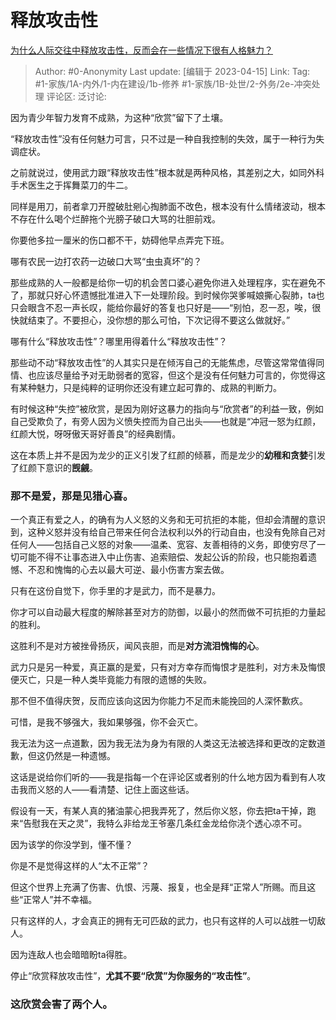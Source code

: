 # 释放攻击性
[为什么人际交往中释放攻击性，反而会在一些情况下很有人格魅力？](https://www.zhihu.com/question/533622671/answer/2984432378)

> Author: #0-Anonymity
> Last update: [编辑于 2023-04-15]
> Link:
> Tag: #1-家族/1A-内外/1-内在建设/1b-修养 #1-家族/1B-处世/2-外务/2e-冲突处理
> 评论区:
> 泛讨论:

因为青少年智力发育不成熟，为这种“欣赏”留下了土壤。

“释放攻击性”没有任何魅力可言，只不过是一种自我控制的失效，属于一种行为失调症状。

之前就说过，使用武力跟“释放攻击性”根本就是两种风格，其差别之大，如同外科手术医生之于挥舞菜刀的牛二。

同样是用刀，前者拿刀开膛破肚剜心掏肺面不改色，根本没有什么情绪波动，根本不存在什么喝个烂醉拖个光膀子破口大骂的壮胆前戏。

你要他多拉一厘米的伤口都不干，妨碍他早点弄完下班。

哪有农民一边打农药一边破口大骂“虫虫真坏”的？

那些成熟的人一般都是给你一切的机会苦口婆心避免你进入处理程序，实在避免不了，那就只好心怀遗憾批准进入下一处理阶段。到时候你哭爹喊娘撕心裂肺，ta也只会眼含不忍一声长叹，能给你最好的答复也只好是——“别怕，忍一忍，唉，很快就结束了。不要担心，没你想的那么可怕，下次记得不要这么做就好。”

哪有什么“释放攻击性”？哪里用得着什么“释放攻击性”？

那些动不动“释放攻击性”的人其实只是在倾泻自己的无能焦虑，尽管这常常值得同情、也应该尽量给予对无助弱者的宽容，但这个是没有任何魅力可言的，你觉得这有某种魅力，只是纯粹的证明你还没有建立起可靠的、成熟的判断力。

有时候这种“失控”被欣赏，是因为刚好这暴力的指向与“欣赏者”的利益一致，例如自己受欺负了，有旁人因为义愤失控而为自己出头——也就是“冲冠一怒为红颜，红颜大悦，呀呀傲天哥好善良”的经典剧情。

这在本质上并不是因为龙少的正义引发了红颜的倾慕，而是龙少的**幼稚和贪婪**引发了红颜下意识的**觊觎**。

### 那不是爱，那是**见猎心喜**。 ###

  


一个真正有爱之人，的确有为人义怒的义务和无可抗拒的本能，但却会清醒的意识到，这种义怒并没有给自己带来任何合法权利以外的行动自由，也没有免除自己对任何人——包括自己义怒的对象——温柔、宽容、友善相待的义务，即使穷尽了一切可能不得不让事态进入中止伤害、追索赔偿、发起公诉的阶段，也只能抱着遗憾、不忍和愧悔的心去以最大可逆、最小伤害方案去做。

只有在这份自觉下，你手里的才是武力，而不是暴力。

你才可以自动最大程度的解除甚至对方的防御，以最小的然而做不可抗拒的力量起的胜利。

这胜利不是对方被挫骨扬灰，闻风丧胆，而是**对方流泪愧悔的心**。

武力只是另一种爱，真正赢的是爱，只有对方幸存而悔恨才是胜利，对方未及悔恨便灭亡，只是一种人类毕竟能力有限的遗憾的失败。

那不但不值得庆贺，反而应该向这因为你能力不足而未能挽回的人深怀歉疚。

可惜，是我不够强大，我如果够强，你不会灭亡。

我无法为这一点道歉，因为我无法为身为有限的人类这无法被选择和更改的定数道歉，但这仍然是一种遗憾。

  


这话是说给你们听的——我是指每一个在评论区或者别的什么地方因为看到有人攻击我而义怒的人——看清楚、记住上面这些话。

假设有一天，有某人真的猪油蒙心把我弄死了，然后你义怒，你去把ta干掉，跑来“告慰我在天之灵”，我特么非给龙王爷塞几条红金龙给你浇个透心凉不可。

因为该学的你没学到，懂不懂？

你是不是觉得这样的人“太不正常”？

但这个世界上充满了伤害、仇恨、污蔑、报复，也全是拜“正常人”所赐。而且这些“正常人”并不幸福。

  


只有这样的人，才会真正的拥有无可匹敌的武力，也只有这样的人可以战胜一切敌人。

因为连敌人也会暗暗盼ta得胜。

  


停止“欣赏释放攻击性”，**尤其不要“欣赏”为你服务的“攻击性”**。

### **这欣赏会害了两个人。** ###
